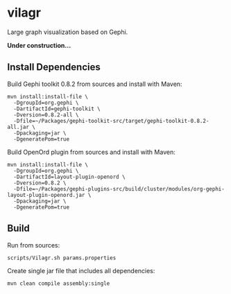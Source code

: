 vilagr
======

Large graph visualization based on Gephi.

**Under construction...**


Install Dependencies
--------------------

Build Gephi toolkit 0.8.2 from sources and install with Maven:

    mvn install:install-file \
      -DgroupId=org.gephi \
      -DartifactId=gephi-toolkit \
      -Dversion=0.8.2-all \
      -Dfile=~/Packages/gephi-toolkit-src/target/gephi-toolkit-0.8.2-all.jar \
      -Dpackaging=jar \
      -DgeneratePom=true

Build OpenOrd plugin from sources and install with Maven:

    mvn install:install-file \
      -DgroupId=org.gephi \
      -DartifactId=layout-plugin-openord \
      -Dversion=0.8.2 \
      -Dfile=~/Packages/gephi-plugins-src/build/cluster/modules/org-gephi-layout-plugin-openord.jar \
      -Dpackaging=jar \
      -DgeneratePom=true


Build
-----

Run from sources:

    scripts/Vilagr.sh params.properties

Create single jar file that includes all dependencies:

    mvn clean compile assembly:single
